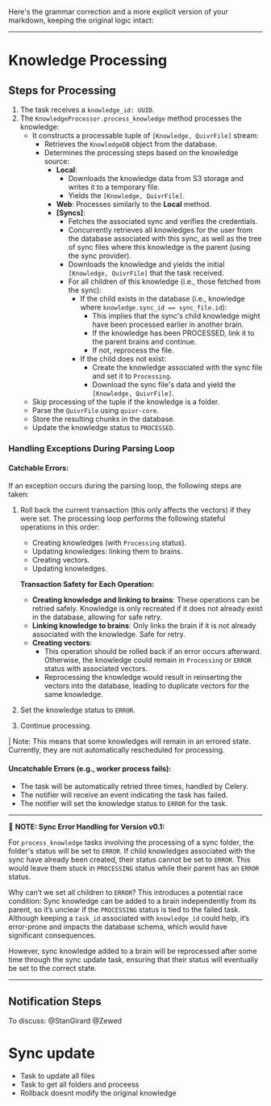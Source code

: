 Here's the grammar correction and a more explicit version of your markdown, keeping the original logic intact:

---

# Knowledge Processing

## Steps for Processing

1. The task receives a `knowledge_id: UUID`.
2. The `KnowledgeProcessor.process_knowledge` method processes the knowledge:
   - It constructs a processable tuple of `[Knowledge, QuivrFile]` stream:
     - Retrieves the `KnowledgeDB` object from the database.
     - Determines the processing steps based on the knowledge source:
       - **Local**:
         - Downloads the knowledge data from S3 storage and writes it to a temporary file.
         - Yields the `[Knowledge, QuivrFile]`.
       - **Web**: Processes similarly to the **Local** method.
       - **[Syncs]**:
         - Fetches the associated sync and verifies the credentials.
         - Concurrently retrieves all knowledges for the user from the database associated with this sync, as well as the tree of sync files where this knowledge is the parent (using the sync provider).
         - Downloads the knowledge and yields the initial `[Knowledge, QuivrFile]` that the task received.
         - For all children of this knowledge (i.e., those fetched from the sync):
           - If the child exists in the database (i.e., knowledge where `knowledge.sync_id == sync_file.id`):
             - This implies that the sync's child knowledge might have been processed earlier in another brain.
             - If the knowledge has been PROCESSED, link it to the parent brains and continue.
             - If not, reprocess the file.
           - If the child does not exist:
             - Create the knowledge associated with the sync file and set it to `Processing`.
             - Download the sync file's data and yield the `[Knowledge, QuivrFile]`.
   - Skip processing of the tuple if the knowledge is a folder.
   - Parse the `QuivrFile` using `quivr-core`.
   - Store the resulting chunks in the database.
   - Update the knowledge status to `PROCESSED`.

### Handling Exceptions During Parsing Loop

#### Catchable Errors:

If an exception occurs during the parsing loop, the following steps are taken:

1. Roll back the current transaction (this only affects the vectors) if they were set. The processing loop performs the following stateful operations in this order:

   - Creating knowledges (with `Processing` status).
   - Updating knowledges: linking them to brains.
   - Creating vectors.
   - Updating knowledges.

   **Transaction Safety for Each Operation:**

   - **Creating knowledge and linking to brains**: These operations can be retried safely. Knowledge is only recreated if it does not already exist in the database, allowing for safe retry.
   - **Linking knowledge to brains**: Only links the brain if it is not already associated with the knowledge. Safe for retry.
   - **Creating vectors**:
     - This operation should be rolled back if an error occurs afterward. Otherwise, the knowledge could remain in `Processing` or `ERROR` status with associated vectors.
     - Reprocessing the knowledge would result in reinserting the vectors into the database, leading to duplicate vectors for the same knowledge.

2. Set the knowledge status to `ERROR`.
3. Continue processing.

| Note: This means that some knowledges will remain in an errored state. Currently, they are not automatically rescheduled for processing.

#### Uncatchable Errors (e.g., worker process fails):

- The task will be automatically retried three times, handled by Celery.
- The notifier will receive an event indicating the task has failed.
- The notifier will set the knowledge status to `ERROR` for the task.

---

🔴 **NOTE: Sync Error Handling for Version v0.1:**

For `process_knowledge` tasks involving the processing of a sync folder, the folder's status will be set to `ERROR`. If child knowledges associated with the sync have already been created, their status cannot be set to `ERROR`. This would leave them stuck in `PROCESSING` status while their parent has an `ERROR` status.

Why can’t we set all children to `ERROR`? This introduces a potential race condition: Sync knowledge can be added to a brain independently from its parent, so it’s unclear if the `PROCESSING` status is tied to the failed task. Although keeping a `task_id` associated with `knowledge_id` could help, it’s error-prone and impacts the database schema, which would have significant consequences.

However, sync knowledge added to a brain will be reprocessed after some time through the sync update task, ensuring that their status will eventually be set to the correct state.

---

## Notification Steps

To discuss: @StanGirard @Zewed

# Sync update

- Task to update all files
- Task to get all folders and proceess
- Rollback doesnt modify the original knowledge
